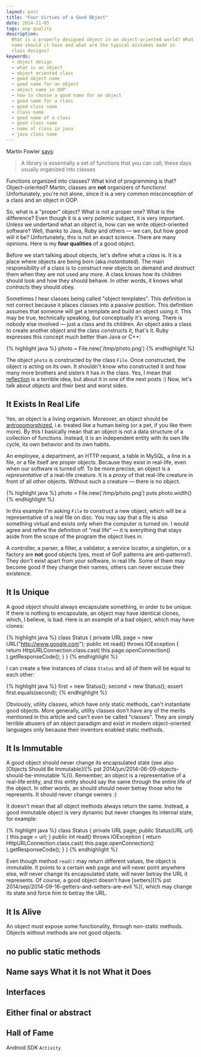 ```yaml
---
layout: post
title: "Four Virtues of a Good Object"
date: 2014-11-05
tags: oop quality
description:
  What is a properly designed object in an object-oriented world? What
  name should it have and what are the typical mistakes made in
  class designs?
keywords:
  - object design
  - what is an object
  - object oriented class
  - good object name
  - good name for an object
  - object name in OOP
  - how to choose a good name for an object
  - good name for a class
  - good class name
  - class name
  - good name of a class
  - good class name
  - name of class in java
  - java class name
---
```


Martin Fowler [says](http://martinfowler.com/bliki/InversionOfControl.html):

> A library is essentially a set of functions that you can call,
these days usually organized into classes

Functions organized into classes? What kind of programming is that?
Object-oriented? Martin, classes are **not** organizers of functions!
Unfortunately, you're not alone, since it is a very common
misconception of a class and an object in OOP.

So, what is a "proper" object? What is not a proper one?
What is the difference? Even though it is a very polemic subject, it is very important.
Unless we undertand what an object is, how can
we write object-oriented software?
Well, thanks to Java, Ruby and others &mdash; we can, but how good will it be?
Unfortunately, this is not an exact science. There are many opinions.
Here is my **four qualities** of a good object.

<!--more-->

Before we start talking about objects, let's define what a *class* is. It
is a place where objects are being born (aka *instantiated*). The main responsibility
of a class is to *construct* new objects on demand and *destruct* them when
they are not used any more. A class knows how its children should look
and how they should behave. In other words, it knows what *contracts* they should obey.

Sometimes I hear classes being called "object templates". This definition is
not correct because it places classes into a passive position. This definition
assumes that someone will get a template and build an object using it.
This may be true, technically speaking, but conceptually it's wrong. There
is nobody else involved &mdash; just a class and its children. An
object asks a class to create another object and the class constructs it, that's it.
Ruby expresses this concept much better than Java or C++:

{% highlight java %}
photo = File.new('/tmp/photo.png')
{% endhighlight %}

The object `photo` is constructed by the class `File`. Once constructed,
the object is acting on its own. It shouldn't know who constructed it
and how many more brothers and sisters it has in the class. Yes, I mean
that [reflection](https://en.wikipedia.org/wiki/Reflection_%28computer_programming%29)
is a terrible idea, but about it in one of the next posts :)
Now, let's talk about objects and their best and worst sides.

## It Exists In Real Life

Yes, an object is a living organism. Moreover, an object
should be [antropomorphized](https://en.wikipedia.org/wiki/Anthropomorphism), i.e.
treated like a human being (or a pet, if you like them more). By this
I basically mean that an object is not a data structure of a collection
of functions. Instead, it is an independent entity with its own life cycle,
its own behavior and its own habits.

An employee, a department, an HTTP request, a table in MySQL,
a line in a file, or a file itself are proper objects. Because they exist in
real-life, even when our software is turned off. To be more precise, an object is a
*representative* of a real-life creature. It is a *proxy* of that
real-life creature in front of all other objects. Without
such a creature &mdash; there is no object.

{% highlight java %}
photo = File.new('/tmp/photo.png')
puts photo.width()
{% endhighlight %}

In this example I'm asking `File` to construct a new object, which will
be a representative of a real file on disc. You may say that a file
is also something virtual and exists only when the computer is turned on.
I would agree and refine the definition of "real life" &mdash; it is
everything that stays aside from the scope of the program the object
lives in.

A controller, a parser, a filter, a validator, a service locator,
a singleton, or a factory are **not** good objects
(yes, most of GoF patterns are anti-patterns!).
They don't exist apart from your software, in real life. Some of them
may become good if they change their names, others can never excuse their
existence.

## It Is Unique

A good object should always encapsulate something, in order
to be unique. If there is nothing to encapsulate, an object may
have identical clones, which, I believe, is bad. Here is an example
of a bad object, which may have clones:

{% highlight java %}
class Status {
  private URL page = new URL("http://www.google.com");
  public int read() throws IOException {
    return HttpURLConnection.class.cast(
      this.page.openConnection()
    ).getResponseCode();
  }
}
{% endhighlight %}

I can create a few instances of class `Status` and all of them will be
equal to each other:

{% highlight java %}
first = new Status();
second = new Status();
assert first.equals(second);
{% endhighlight %}

Obviously, utility classes, which have only static methods,
can't instantiate good objects. More generally, utility classes
don't have any of the merits mentioned in this article and can't
even be called "classes". They are simply terrible abusers of an object paradigm
and exist in modern object-oriented languages only because their
inventors enabled static methods.

## It Is Immutable

A good object should never change its encapsulated state
(see also [Objects Should Be Immutable]({% pst 2014/jun/2014-06-09-objects-should-be-immutable %})).
Remember, an object is a representative of a real-life entity, and this
entity should say the same through the entire life of the object. In other
words, an should should never betray those who he represents. It should
never change owners :)

It doesn't mean that all object methods always return the same.
Instead, a good immutable object is very dynamic
but never changes its internal state, for example:

{% highlight java %}
class Status {
  private URL page;
  public Status(URL url) {
    this.page = url;
  }
  public int read() throws IOException {
    return HttpURLConnection.class.cast(
      this.page.openConnection()
    ).getResponseCode();
  }
}
{% endhighlight %}

Even though method `read()` may return different values, the
object is immutable. It points to a certain web page and will
never point anywhere else, will never change its encapsulated state, will
never betray the URL it represents.
Of course, a good object doesn't have
[setters]({% pst 2014/sep/2014-09-16-getters-and-setters-are-evil %}), which
may change its state and force him to betray the URL.

## It Is Alive

An object must expose some functionality, through non-static methods.
Objects without methods are not good objects.

## no public static methods

## Name says What it Is not What it Does

## Interfaces

## Either final or abstract

## Hall of Fame

Android SDK `Activity`
